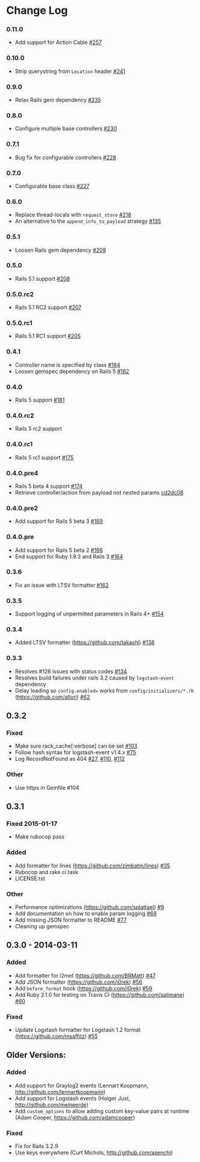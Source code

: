 # Change Log

### 0.11.0

* Add support for Action Cable [#257](https://github.com/roidrage/lograge/pull/257)

### 0.10.0

* Strip querystring from `Location` header [#241](https://github.com/roidrage/lograge/pull/241)

### 0.9.0

* Relax Rails gem dependency [#235](https://github.com/roidrage/lograge/pull/235)

### 0.8.0

* Configure multiple base controllers [#230](https://github.com/roidrage/lograge/pull/230)

### 0.7.1

* Bug fix for configurable controllers [#228](https://github.com/roidrage/lograge/pull/228)

### 0.7.0

* Configurable base class [#227](https://github.com/roidrage/lograge/pull/227)

### 0.6.0

* Replace thread-locals with `request_store` [#218](https://github.com/roidrage/lograge/pull/218)
* An alternative to the `append_info_to_payload` strategy [#135](https://github.com/roidrage/lograge/pull/135)

### 0.5.1

* Loosen Rails gem dependency [#209](https://github.com/roidrage/lograge/pull/209)

### 0.5.0

* Rails 5.1 support [#208](https://github.com/roidrage/lograge/pull/208)

### 0.5.0.rc2

* Rails 5.1 RC2 support [#207](https://github.com/roidrage/lograge/pull/207)

### 0.5.0.rc1

* Rails 5.1 RC1 support [#205](https://github.com/roidrage/lograge/pull/205)

### 0.4.1

* Controller name is specified by class [#184](https://github.com/roidrage/lograge/pull/184)
* Loosen gemspec dependency on Rails 5 [#182](https://github.com/roidrage/lograge/pull/182)

### 0.4.0

* Rails 5 support [#181](https://github.com/roidrage/lograge/pull/181)

### 0.4.0.rc2

* Rails 5 rc2 support

### 0.4.0.rc1

* Rails 5 rc1 support [#175](https://github.com/roidrage/lograge/pull/175)

### 0.4.0.pre4

* Rails 5 beta 4 support [#174](https://github.com/roidrage/lograge/pull/174)
* Retrieve controller/action from payload not nested params [cd2dc08](https://github.com/roidrage/lograge/commit/cd2dc08)

### 0.4.0.pre2

* Add support for Rails 5 beta 3 [#169](https://github.com/roidrage/lograge/pull/169)

### 0.4.0.pre

* Add support for Rails 5 beta 2 [#166](https://github.com/roidrage/lograge/pull/166)
* End support for Ruby 1.9.3 and Rails 3 [#164](https://github.com/roidrage/lograge/pull/164)

### 0.3.6

* Fix an issue with LTSV formatter [#162](https://github.com/roidrage/lograge/pull/162)

### 0.3.5

* Support logging of unpermitted parameters in Rails 4+ [#154](https://github.com/roidrage/lograge/pull/154)

### 0.3.4

* Added LTSV formatter (<https://github.com/takashi>) [#138](https://github.com/roidrage/lograge/pull/138)

### 0.3.3

* Resolves #126 issues with status codes [#134](https://github.com/roidrage/lograge/pull/134)
* Resolves build failures under rails 3.2 caused by `logstash-event` dependency
* Delay loading so `config.enabled=` works from `config/initializers/*.rb` (<https://github.com/allori>) [#62](https://github.com/roidrage/lograge/pull/62)

## 0.3.2

### Fixed
* Make sure rack_cache[:verbose] can be set [#103](https://github.com/roidrage/lograge/pull/103)
* Follow hash syntax for logstash-event v1.4.x [#75](https://github.com/roidrage/lograge/pull/75)
* Log RecordNotFound as 404 [#27](https://github.com/roidrage/lograge/pull/27), [#110](https://github.com/roidrage/lograge/pull/110), [#112](https://github.com/roidrage/lograge/pull/112)

### Other
* Use https in Gemfile #104

## 0.3.1

### Fixed 2015-01-17

* Make rubocop pass

### Added

* Add formatter for lines (<https://github.com/zimbatm/lines>) [#35](https://github.com/roidrage/lograge/pull/35)
* Rubocop and rake ci task
* LICENSE.txt

### Other

* Performance optimizations (<https://github.com/splattael>) [#9](https://github.com/roidrage/lograge/pull/9)
* Add documentation on how to enable param logging [#68](https://github.com/roidrage/lograge/pull/68)
* Add missing JSON formatter to README [#77](https://github.com/roidrage/lograge/pull/77)
* Cleaning up gemspec

## 0.3.0 - 2014-03-11

### Added
* Add formatter for l2met (<https://github.com/BRMatt>) [#47](https://github.com/roidrage/lograge/pull/47)
* Add JSON formatter (<https://github.com/i0rek>) [#56](https://github.com/roidrage/lograge/pull/56)
* Add `before_format` hook (<https://github.com/i0rek>) [#59](https://github.com/roidrage/lograge/pull/59)
* Add Ruby 2.1.0 for testing on Travis CI (<https://github.com/salimane>) [#60](https://github.com/roidrage/lograge/pull/60)

### Fixed
* Update Logstash formatter for Logstash 1.2 format (<https://github.com/msaffitz>) [#55](https://github.com/roidrage/lograge/pull/55)



## Older Versions:

### Added
* Add support for Graylog2 events (Lennart Koopmann, http://github.com/lennartkoopmann)
* Add support for Logstash events (Holger Just, http://github.com/meineerde)
* Add `custom_options` to allow adding custom key-value pairs at runtime (Adam Cooper, https://github.com/adamcooper)

### Fixed
* Fix for Rails 3.2.9
* Use keys everywhere (Curt Michols, http://github.com/asenchi)
